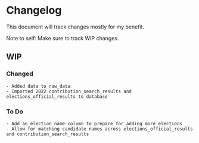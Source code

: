 # Changelog

This document will track changes mostly for my benefit.

Note to self: Make sure to track WIP changes.


## WIP
### Changed
    - Added data to raw_data
    - Imported 2022 contribution_search_results and elections_official_results to database

### To Do
    - Add an election name column to prepare for adding more elections
    - Allow for matching candidate names across elections_official_results and contribution_search_results

